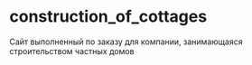 # construction_of_cottages
Сайт выполненный по заказу для компании, занимающаяся строительством частных домов
